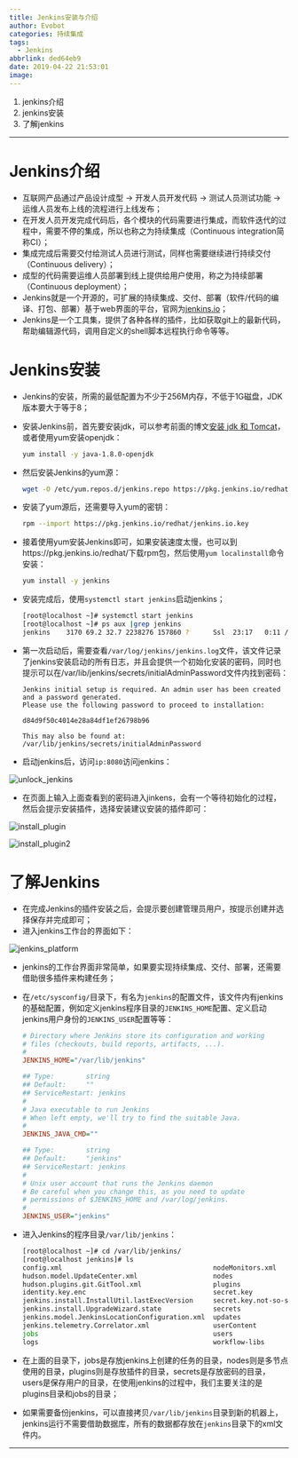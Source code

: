 ```yaml
---
title: Jenkins安装与介绍
author: Evobot
categories: 持续集成
tags:
  - Jenkins
abbrlink: ded64eb9
date: 2019-04-22 21:53:01
image:
---
```


1. jenkins介绍
2.  jenkins安装
3. 了解jenkins

<!--more-->

---

# Jenkins介绍

- 互联网产品通过产品设计成型 -> 开发人员开发代码 -> 测试人员测试功能 -> 运维人员发布上线的流程进行上线发布；
- 在开发人员开发完成代码后，各个模块的代码需要进行集成，而软件迭代的过程中，需要不停的集成，所以也称之为持续集成（Continuous integration简称CI）；
- 集成完成后需要交付给测试人员进行测试，同样也需要继续进行持续交付（Continuous delivery）；
- 成型的代码需要运维人员部署到线上提供给用户使用，称之为持续部署（Continuous deployment）；
- Jenkins就是一个开源的，可扩展的持续集成、交付、部署（软件/代码的编译、打包、部署）基于web界面的平台，官网为[jenkins.io](jenkins.io)；
- Jenkins是一个工具集，提供了各种各样的插件，比如获取git上的最新代码，帮助编辑源代码，调用自定义的shell脚本远程执行命令等等。

# Jenkins安装

- Jenkins的安装，所需的最低配置为不少于256M内存，不低于1G磁盘，JDK版本要大于等于8；

- 安装Jenkins前，首先要安装jdk，可以参考前面的博文[安装 jdk 和 Tomcat](https://www.evobot.cn/post/af3c490c.html)，或者使用yum安装openjdk：

  ```bash
  yum install -y java-1.8.0-openjdk
  ```

- 然后安装Jenkins的yum源：

  ```bash
  wget -O /etc/yum.repos.d/jenkins.repo https://pkg.jenkins.io/redhat/jenkins.repo
  ```

- 安装了yum源后，还需要导入yum的密钥：

  ```bash
  rpm --import https://pkg.jenkins.io/redhat/jenkins.io.key
  ```

- 接着使用yum安装Jenkins即可，如果安装速度太慢，也可以到https://pkg.jenkins.io/redhat/下载rpm包，然后使用`yum localinstall`命令安装：

  ```bash
  yum install -y jenkins
  ```

- 安装完成后，使用`systemctl start jenkins`启动jenkins；

  ```bash
  [root@localhost ~]# systemctl start jenkins
  [root@localhost ~]# ps aux |grep jenkins
  jenkins    3170 69.2 32.7 2238276 157860 ?      Ssl  23:17   0:11 /etc/alternatives/java -Dcom.sun.akuma.Daemon=daemonized -Djava.awt.headless=true -DJENKINS_HOME=/var/lib/jenkins -jar /usr/lib/jenkins/jenkins.war --logfile=/var/log/jenkins/jenkins.log --webroot=/var/cache/jenkins/war --daemon --httpPort=8080 --debug=5 --handlerCountMax=100 --handlerCountMaxIdle=20
  
  ```

- 第一次启动后，需要查看`/var/log/jenkins/jenkins.log`文件，该文件记录了jenkins安装启动的所有日志，并且会提供一个初始化安装的密码，同时也提示可以在/var/lib/jenkins/secrets/initialAdminPassword文件内找到密码：

  ```
  Jenkins initial setup is required. An admin user has been created and a password generated.
  Please use the following password to proceed to installation:
  
  d84d9f50c4014e28a84df1ef26798b96
  
  This may also be found at: /var/lib/jenkins/secrets/initialAdminPassword
  
  ```

- 启动jenkins后，访问`ip:8080`访问jenkins：

![unlock_jenkins](https://s2.ax1x.com/2019/04/22/EAlXGj.png)

- 在页面上输入上面查看到的密码进入jinkens，会有一个等待初始化的过程，然后会提示安装插件，选择安装建议安装的插件即可：

![install_plugin](https://s2.ax1x.com/2019/04/22/EA1eQ1.png)

![install_plugin2](https://s2.ax1x.com/2019/04/22/EA1msx.png)

# 了解Jenkins

- 在完成Jenkins的插件安装之后，会提示要创建管理员用户，按提示创建并选择保存并完成即可；
- 进入jenkins工作台的界面如下：

![jenkins_platform](https://s2.ax1x.com/2019/04/22/EA3oE8.png)

- jenkins的工作台界面非常简单，如果要实现持续集成、交付、部署，还需要借助很多插件来构建任务；

- 在`/etc/sysconfig/`目录下，有名为`jenkins`的配置文件，该文件内有jenkins的基础配置，例如定义jenkins程序目录的`JENKINS_HOME`配置、定义启动jenkins用户身份的`JENKINS_USER`配置等等：

  ```ini
  # Directory where Jenkins store its configuration and working
  # files (checkouts, build reports, artifacts, ...).
  #
  JENKINS_HOME="/var/lib/jenkins"
  
  ## Type:        string
  ## Default:     ""
  ## ServiceRestart: jenkins
  #
  # Java executable to run Jenkins
  # When left empty, we'll try to find the suitable Java.
  #
  JENKINS_JAVA_CMD=""
  
  ## Type:        string
  ## Default:     "jenkins"
  ## ServiceRestart: jenkins
  #
  # Unix user account that runs the Jenkins daemon
  # Be careful when you change this, as you need to update
  # permissions of $JENKINS_HOME and /var/log/jenkins.
  #
  JENKINS_USER="jenkins"
  
  ```

- 进入Jenkins的程序目录`/var/lib/jenkins`：

  ```bash
  [root@localhost ~]# cd /var/lib/jenkins/
  [root@localhost jenkins]# ls
  config.xml                                      nodeMonitors.xml
  hudson.model.UpdateCenter.xml                   nodes
  hudson.plugins.git.GitTool.xml                  plugins
  identity.key.enc                                secret.key
  jenkins.install.InstallUtil.lastExecVersion     secret.key.not-so-secret
  jenkins.install.UpgradeWizard.state             secrets
  jenkins.model.JenkinsLocationConfiguration.xml  updates
  jenkins.telemetry.Correlator.xml                userContent
  jobs                                            users
  logs                                            workflow-libs
  
  ```

- 在上面的目录下，jobs是存放jenkins上创建的任务的目录，nodes则是多节点使用的目录，plugins则是存放插件的目录，secrets是存放密码的目录，users是保存用户的目录，在使用jenkins的过程中，我们主要关注的是plugins目录和jobs的目录；

- 如果需要备份jenkins，可以直接拷贝`/var/lib/jenkins`目录到新的机器上，jenkins运行不需要借助数据库，所有的数据都存放在`jenkins`目录下的xml文件内。

---

